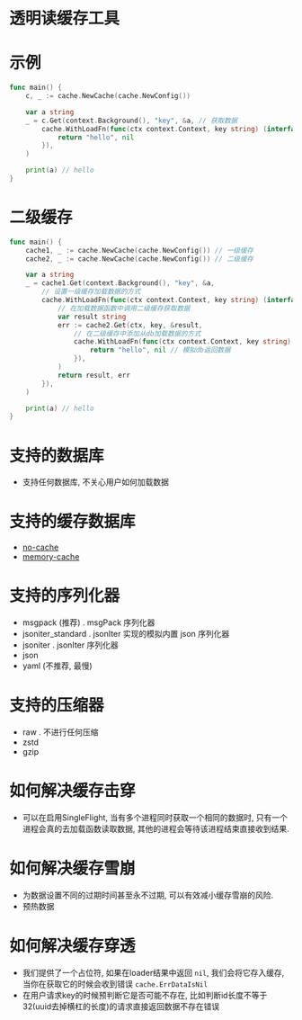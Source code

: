 
# 透明读缓存工具

# 示例

```go
func main() {
	c, _ := cache.NewCache(cache.NewConfig())

	var a string
	_ = c.Get(context.Background(), "key", &a, // 获取数据
		cache.WithLoadFn(func(ctx context.Context, key string) (interface{}, error) { // db加载函数
			return "hello", nil
		}),
	)

	print(a) // hello
}
```

# 二级缓存

```go
func main() {
	cache1, _ := cache.NewCache(cache.NewConfig()) // 一级缓存
	cache2, _ := cache.NewCache(cache.NewConfig()) // 二级缓存

	var a string
	_ = cache1.Get(context.Background(), "key", &a,
		// 设置一级缓存加载数据的方式
		cache.WithLoadFn(func(ctx context.Context, key string) (interface{}, error) {
			// 在加载数据函数中调用二级缓存获取数据
			var result string
			err := cache2.Get(ctx, key, &result,
				// 在二级缓存中添加从db加载数据的方式
				cache.WithLoadFn(func(ctx context.Context, key string) (interface{}, error) {
					return "hello", nil // 模拟db返回数据
				}),
			)
			return result, err
		}),
	)

	print(a) // hello
}
```


# 支持的数据库

+ 支持任何数据库, 不关心用户如何加载数据

# 支持的缓存数据库

+ [no-cache](./cachedb/no_cache/cache.go)
+ [memory-cache](./cachedb/memory_cache/cache.go)

# 支持的序列化器

+ msgpack (推荐) . msgPack 序列化器
+ jsoniter_standard . jsonIter 实现的模拟内置 json 序列化器
+ jsoniter . jsonIter 序列化器
+ json
+ yaml (不推荐, 最慢)

# 支持的压缩器

+ raw . 不进行任何压缩
+ zstd
+ gzip

# 如何解决缓存击穿

+ 可以在启用SingleFlight, 当有多个进程同时获取一个相同的数据时, 只有一个进程会真的去加载函数读取数据, 其他的进程会等待该进程结束直接收到结果.

# 如何解决缓存雪崩

+ 为数据设置不同的过期时间甚至永不过期, 可以有效减小缓存雪崩的风险.
+ 预热数据

# 如何解决缓存穿透

+ 我们提供了一个占位符, 如果在loader结果中返回 `nil`, 我们会将它存入缓存, 当你在获取它的时候会收到错误 `cache.ErrDataIsNil`
+ 在用户请求key的时候预判断它是否可能不存在, 比如判断id长度不等于32(uuid去掉横杠的长度)的请求直接返回数据不存在错误
